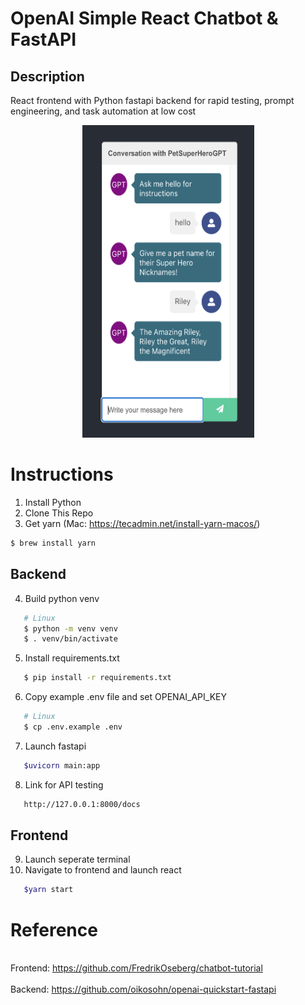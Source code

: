 # OpenAI Simple React Chatbot & FastAPI
## Description
React frontend with Python fastapi backend for rapid testing, prompt engineering, and task automation at low cost
<p align="center"> 
   <img src="https://github.com/whoynes/openai-reactchatbot-fastapi/blob/main/misc/readmepic.png" width="275" height="500"> 
</p>

# Instructions
1. Install Python
2. Clone This Repo
3. Get yarn (Mac: https://tecadmin.net/install-yarn-macos/)
```bash
$ brew install yarn 
```
## Backend
4. Build python venv
```bash
   # Linux
   $ python -m venv venv
   $ . venv/bin/activate
```
5. Install requirements.txt
```bash
   $ pip install -r requirements.txt
```
6. Copy example .env file and set OPENAI_API_KEY
```bash
   # Linux
   $ cp .env.example .env
```
7. Launch fastapi
```bash
   $uvicorn main:app
```
8. Link for API testing
```bash
   http://127.0.0.1:8000/docs 
```
## Frontend
9. Launch seperate terminal
7. Navigate to frontend and launch react
```bash
   $yarn start
```
# Reference
<br> Frontend: https://github.com/FredrikOseberg/chatbot-tutorial </br>
<br> Backend: https://github.com/oikosohn/openai-quickstart-fastapi </br>




